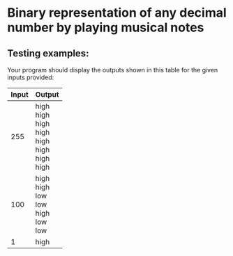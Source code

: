 # Binary representation of any decimal number by playing musical notes

## Testing examples:

Your program should display the outputs shown in this table for the given inputs provided:

| Input | Output                                                                                                 |
| ----- | ------------------------------------------------------------------------------------------------------ |
| 255   | high<br>high<br>high<br>high<br>high<br>high<br>high<br>high |
| 100   | high<br>high<br>low<br>low<br>high<br>low<br>low                   |
| 1     | high                                                                                                   |
